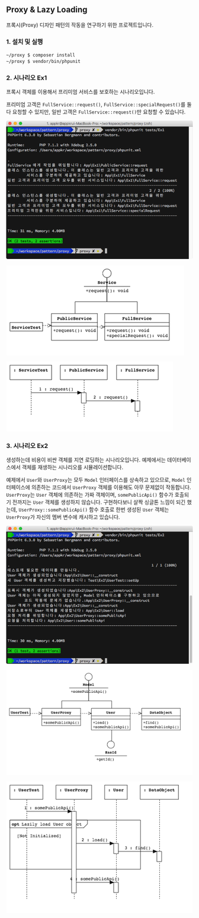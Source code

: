 ## Proxy & Lazy Loading

프록시(Proxy) 디자인 패턴의 작동을 연구하기 위한 프로젝트입니다.

### 1. 설치 및 실행

```bash
~/proxy $ composer install
~/proxy $ vendor/bin/phpunit
```

### 2. 시나리오 Ex1

프록시 객체를 이용해서 프리미엄 서비스를 보호하는 시나리오입니다. 

프리미엄 고객은 `FullService::request()`, `FullService::specialRequest()`를 둘 다 요청할 수 있지만, 일반 고객은 `FullService::request()`만 요청할 수 있습니다.

![](docs/service.png)

![](docs/Ex1.class.png)

![](docs/Ex1.sequence.png)

### 3. 시나리오 Ex2

생성하는데 비용이 비싼 객체를 지연 로딩하는 시나리오입니다. 예제에서는 데이터베이스에서 객체를 재생하는 시나리오를 시뮬레이션합니다. 

예제에서 `User`와 `UserProxy`는 모두 `Model` 인터페이스를 상속하고 있으므로, `Model` 인터페이스에 의존하는 코드에서 `UserProxy` 객체를 이용해도 아무 문제없이 작동합니다. `UserProxy`는 `User` 객체에 의존하는 가짜 객체이며, `somePublicApi()` 함수가 호출되기 전까지는 `User` 객체를 생성하지 않습니다. 구현하다보니 살짝 싱글톤 느낌이 되긴 했는데, `UserProxy::somePublicApi()` 함수 호출로 한번 생성된 `User` 객체는 `UserProxy`가 자신의 멤버 변수에 캐시하고 있습니다.

![](docs/user.png)

![](docs/Ex2.class.png)

![](docs/Ex2.sequence.png)
